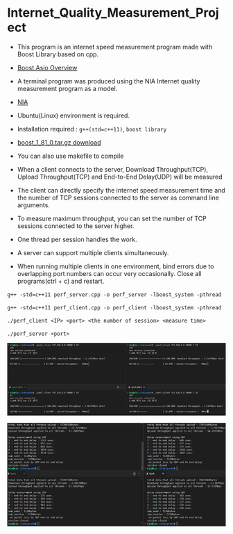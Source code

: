 # Internet_Quality_Measurement_Project

- This program is an internet speed measurement program made with Boost Library based on cpp. 

- [Boost.Asio Overview](https://www.boost.org/doc/libs/1_81_0/doc/html/boost_asio/overview.html)

- A terminal program was produced using the NIA Internet quality measurement program as a model.

- [NIA](https://speed.nia.or.kr/index.asp)

- Ubuntu(Linux) environment is required. 

- Installation required : `g++(std=c++11)`, `boost library`

- [boost_1_81_0.tar.gz download](https://boostorg.jfrog.io/artifactory/main/release/1.81.0/source/boost_1_81_0.tar.gz)

- You can also use makefile to compile

- When a client connects to the server, Download Throughput(TCP), Upload Throughput(TCP) and End-to-End 
Delay(UDP) will be measured

- The client can directly specify the internet speed measurement time and the number of TCP sessions connected to the server as command line arguments.

- To measure maximum throughput, you can set the number of TCP sessions connected to the server higher. 

- One thread per session handles the work.

- A server can support multiple clients simultaneously.  

- When running multiple clients in one environment, bind errors due to overlapping port numbers can occur very occasionally. Close all programs(ctrl + c) and restart.


```
g++ -std=c++11 perf_server.cpp -o perf_server -lboost_system -pthread
```

```
g++ -std=c++11 perf_client.cpp -o perf_client -lboost_system -pthread
```

```
./perf_client <IP> <port> <the number of session> <measure time>
```

```
./perf_server <port>
```

![Alt text](image.png)

![Alt text](image-1.png)


